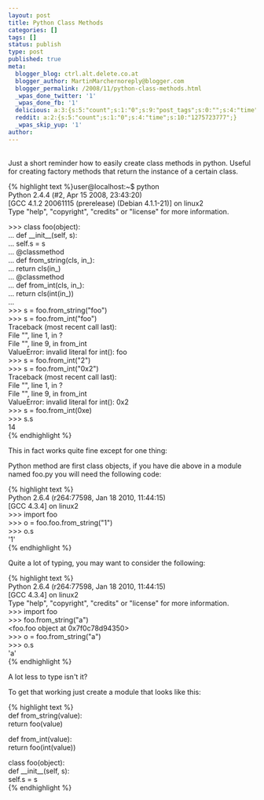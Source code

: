 ```yaml
---
layout: post
title: Python Class Methods
categories: []
tags: []
status: publish
type: post
published: true
meta:
  blogger_blog: ctrl.alt.delete.co.at
  blogger_author: MartinMarchernoreply@blogger.com
  blogger_permalink: /2008/11/python-class-methods.html
  _wpas_done_twitter: '1'
  _wpas_done_fb: '1'
  delicious: a:3:{s:5:"count";s:1:"0";s:9:"post_tags";s:0:"";s:4:"time";s:10:"1275723777";}
  reddit: a:2:{s:5:"count";s:1:"0";s:4:"time";s:10:"1275723777";}
  _wpas_skip_yup: '1'
author: 
---
```

<p><!-- YZVNG8ZM3F8R  --><br />
Just a short reminder how to easily create class methods in python. Useful for creating factory methods that return the instance of a certain class.</p>
<p>{% highlight text %}user@localhost:~$ python<br />
Python 2.4.4 (#2, Apr 15 2008, 23:43:20)<br />
[GCC 4.1.2 20061115 (prerelease) (Debian 4.1.1-21)] on linux2<br />
Type &quot;help&quot;, &quot;copyright&quot;, &quot;credits&quot; or &quot;license&quot; for more information.</p>
<p>&gt;&gt;&gt; class foo(object):<br />
...     def __init__(self, s):<br />
...             self.s = s<br />
...     @classmethod<br />
...     def from_string(cls, in_):<br />
...             return cls(in_)<br />
...     @classmethod<br />
...     def from_int(cls, in_):<br />
...             return cls(int(in_))<br />
...<br />
&gt;&gt;&gt; s = foo.from_string(&quot;foo&quot;)<br />
&gt;&gt;&gt; s = foo.from_int(&quot;foo&quot;)<br />
Traceback (most recent call last):<br />
File &quot;&quot;, line 1, in ?<br />
File &quot;&quot;, line 9, in from_int<br />
ValueError: invalid literal for int(): foo<br />
&gt;&gt;&gt; s = foo.from_int(&quot;2&quot;)<br />
&gt;&gt;&gt; s = foo.from_int(&quot;0x2&quot;)<br />
Traceback (most recent call last):<br />
File &quot;&quot;, line 1, in ?<br />
File &quot;&quot;, line 9, in from_int<br />
ValueError: invalid literal for int(): 0x2<br />
&gt;&gt;&gt; s = foo.from_int(0xe)<br />
&gt;&gt;&gt; s.s<br />
14<br />
{% endhighlight %}</p>
<p>This in fact works quite fine except for one thing:</p>
<p>Python method are first class objects, if you have die above in a module named foo.py you will need the following code:</p>
<p>{% highlight text %}<br />
Python 2.6.4 (r264:77598, Jan 18 2010, 11:44:15)<br />
[GCC 4.3.4] on linux2<br />
&gt;&gt;&gt; import foo<br />
&gt;&gt;&gt; o = foo.foo.from_string(&quot;1&quot;)<br />
&gt;&gt;&gt; o.s<br />
'1'<br />
{% endhighlight %}</p>
<p>Quite a lot of typing, you may want to consider the following:</p>
<p>{% highlight text %}<br />
Python 2.6.4 (r264:77598, Jan 18 2010, 11:44:15)<br />
[GCC 4.3.4] on linux2<br />
Type &quot;help&quot;, &quot;copyright&quot;, &quot;credits&quot; or &quot;license&quot; for more information.<br />
&gt;&gt;&gt; import foo<br />
&gt;&gt;&gt; foo.from_string(&quot;a&quot;)<br />
&lt;foo.foo object at 0x7f0c78d94350&gt;<br />
&gt;&gt;&gt; o = foo.from_string(&quot;a&quot;)<br />
&gt;&gt;&gt; o.s<br />
'a'<br />
{% endhighlight %}</p>
<p>A lot less to type isn't it?</p>
<p>To get that working just create a module that looks like this:</p>
<p>{% highlight text %}<br />
def from_string(value):<br />
    return foo(value)</p>
<p>def from_int(value):<br />
    return foo(int(value))</p>
<p>class foo(object):<br />
    def __init__(self, s):<br />
            self.s = s<br />
{% endhighlight %}</p>
